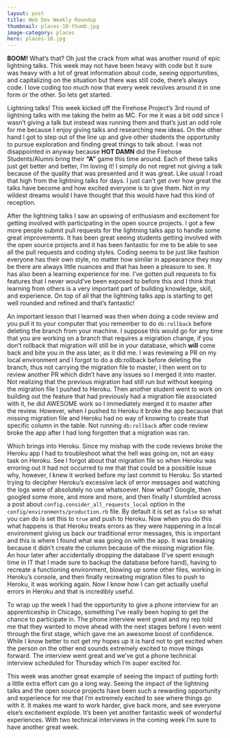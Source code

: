 ```yaml
---
layout: post
title: Web Dev Weekly Roundup
thumbnail: places-10-thumb.jpg
image-category: places
hero: places-10.jpg
---
```




**BOOM!** What’s that? Oh just the crack from what was another round of epic lightning talks. This week may not have been heavy with code but it sure was heavy with a lot of great information about code, seeing opportunities, and capitalizing on the situation but there was still code, there’s always code. I love coding too much now that every week revolves around it in one form or the other. So lets get started.

Lightning talks! This week kicked off the Firehose Project’s 3rd round of lightning talks with me taking the helm as MC. For me it was a bit odd since I wasn’t giving a talk but instead was running them and that’s just an odd role for me because I enjoy giving talks and researching new ideas. On the other hand I got to step out of the line up and give other students the opportunity to pursue exploration and finding great things to talk about. I was not disappointed in anyway because **HOT DAMN** did the Firehose Students/Alumni bring their **“A”** game this time around. Each of these talks just get better and better, I’m loving it! I simply do not regret not giving a talk because of the quality that was presented and it was great. Like usual I road that high from the lightning talks for days. I just can’t get over how great the talks have become and how excited everyone is to give them. Not in my wildest dreams would I have thought that this would have had this kind of reception.

After the lightning talks I saw an upswing of enthusiasm and excitement for getting involved with participating in the open source projects. I got a few more people submit pull requests for the lightning talks app to handle some great improvements. It has been great seeing students getting involved with the open source projects and it has been fantastic for me to be able to see all the pull requests and coding styles. Coding seems to be just like fashion everyone has their own style, no matter how similar in appearance they may be there are always little nuances and that has been a pleasure to see. It has also been a learning experience for me. I’ve gotten pull requests to fix features that I never would’ve been exposed to before this and I think that learning from others is a very important part of building knowledge, skill, and experience. On top of all that the lightning talks app is starting to get well rounded and refined and that’s fantastic!

An important lesson that I learned was then when doing a code review and you pull it to your computer that you remember to do `db:rollback` before deleting the branch from your machine. I suppose this would go for any time that you are working on a branch that requires a migration change, if you don’t rollback that migration will still be in your database, which **will** come back and bite you in the ass later, as it did me. I was reviewing a PR on my local environment and I forgot to do a db:rollback before deleting the branch, thus not carrying the migration file to master, I then went on to review another PR which didn’t have any issues so I merged it into master. Not realizing that the previous migration had still run but without keeping the migration file I pushed to Heroku. Then another student went to work on building out the feature that had previously had a migration file associated with it, he did AWESOME work so I immediately merged it to master after the review. However, when I pushed to Heroku it broke the app because that missing migration file and Heroku had no way of knowing to create that specific column in the table. Not running `db:rollback` after code review broke the app after I had long forgotten that a migration was ran.

Which brings into Heroku. Since my mishap with the code reviews broke the Heroku app I had to troubleshoot what the hell was going on, not an easy task on Heroku. See I forgot about that migration file so when Heroku was erroring out it had not occurred to me that that could be a possible issue why, however, I knew it worked before my last commit to Heroku. So started trying to decipher Heroku’s excessive lack of error messages and watching the logs were of absolutely no use whatsoever. Now what? Google, then googled some more, and more and more, and then finally I stumbled across a post about `config.consider_all_requests_local` option in the `config/environments/production.rb` file. By default it is set as `false` so what you can do is set this to `true` and push to Heroku. Now when you do this what happens is that Heroku treats errors as they were happening in a local environment giving us back our traditional error messages, this is important and this is where I found what was going on with the app. It was breaking because it didn’t create the column because of the missing migration file. An hour later after accidentally dropping the database (I’ve spent enough time in IT that I made sure to backup the database before hand), having to recreate a functioning environment, blowing up some other files, working in Heroku’s console, and then finally recreating migration files to push to Heroku, it was working again. Now I know how I can get actually useful errors in Heroku and that is incredibly useful.

To wrap up the week I had the opportunity to give a phone interview for an apprenticeship in Chicago, something I’ve really been hoping to get the chance to participate in. The phone interview went great and my rep told me that they wanted to move ahead with the next stages before I even went through the first stage, which gave me an awesome boost of confidence. While I know better to not get my hopes up it is hard not to get excited when the person on the other end sounds extremely excited to move things forward. The interview went great and we’ve got a phone technical interview scheduled for Thursday which I’m super excited for.

This week was another great example of seeing the impact of putting forth a little extra effort can go a long way. Seeing the impact of the lightning talks and the open source projects have been such a rewarding opportunity and experience for me that I’m extremely excited to see where things go with it. It makes me want to work harder, give back more, and see everyone else’s excitement explode. It’s been yet another fantastic week of wonderful experiences. With two technical interviews in the coming week I’m sure to have another great week.
